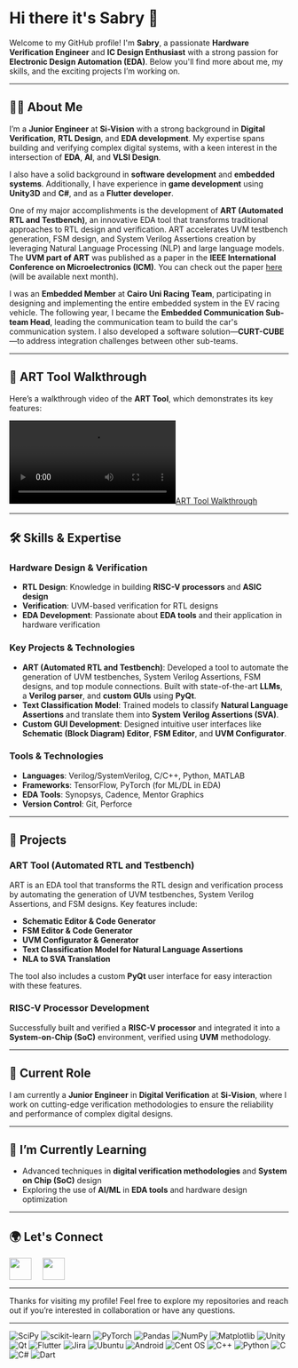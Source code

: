 # Hi there it's Sabry 👋

Welcome to my GitHub profile! I'm **Sabry**, a passionate **Hardware Verification Engineer** and **IC Design Enthusiast** with a strong passion for **Electronic Design Automation (EDA)**. Below you'll find more about me, my skills, and the exciting projects I’m working on.

---

## 👨‍💻 About Me

I’m a **Junior Engineer** at **Si-Vision** with a strong background in **Digital Verification**, **RTL Design**, and **EDA development**. My expertise spans building and verifying complex digital systems, with a keen interest in the intersection of **EDA**, **AI**, and **VLSI Design**.

I also have a solid background in **software development** and **embedded systems**. Additionally, I have experience in **game development** using **Unity3D** and **C#**, and as a **Flutter developer**.

One of my major accomplishments is the development of **ART (Automated RTL and Testbench)**, an innovative EDA tool that transforms traditional approaches to RTL design and verification. ART accelerates UVM testbench generation, FSM design, and System Verilog Assertions creation by leveraging Natural Language Processing (NLP) and large language models. The **UVM part of ART** was published as a paper in the **IEEE International Conference on Microelectronics (ICM)**. You can check out the paper [here](https://ieeexplore.ieee.org/document/12345678) (will be available next month).

I was an **Embedded Member** at **Cairo Uni Racing Team**, participating in designing and implementing the entire embedded system in the EV racing vehicle. The following year, I became the **Embedded Communication Sub-team Head**, leading the communication team to build the car's communication system. I also developed a software solution—**CURT-CUBE**—to address integration challenges between other sub-teams.

---

## 🎥 ART Tool Walkthrough

Here’s a walkthrough video of the **ART Tool**, which demonstrates its key features:

[![ART Tool Walkthrough](https://user-images.githubusercontent.com/102327986/194791576-57d95e86-dc7b-44a4-b020-061ec1180185.mp4)](https://user-images.githubusercontent.com/102327986/194791576-57d95e86-dc7b-44a4-b020-061ec1180185.mp4)

---

## 🛠️ Skills & Expertise

### **Hardware Design & Verification**

- **RTL Design**: Knowledge in building **RISC-V processors** and **ASIC design**
- **Verification**: UVM-based verification for RTL designs
- **EDA Development**: Passionate about **EDA tools** and their application in hardware verification

### **Key Projects & Technologies**

- **ART (Automated RTL and Testbench)**: Developed a tool to automate the generation of UVM testbenches, System Verilog Assertions, FSM designs, and top module connections. Built with state-of-the-art **LLMs**, a **Verilog parser**, and **custom GUIs** using **PyQt**.
- **Text Classification Model**: Trained models to classify **Natural Language Assertions** and translate them into **System Verilog Assertions (SVA)**.
- **Custom GUI Development**: Designed intuitive user interfaces like **Schematic (Block Diagram) Editor**, **FSM Editor**, and **UVM Configurator**.

### **Tools & Technologies**

- **Languages**: Verilog/SystemVerilog, C/C++, Python, MATLAB
- **Frameworks**: TensorFlow, PyTorch (for ML/DL in EDA)
- **EDA Tools**: Synopsys, Cadence, Mentor Graphics
- **Version Control**: Git, Perforce

---

## 🚀 Projects

### **ART Tool (Automated RTL and Testbench)**

ART is an EDA tool that transforms the RTL design and verification process by automating the generation of UVM testbenches, System Verilog Assertions, and FSM designs. Key features include:

- **Schematic Editor & Code Generator**
- **FSM Editor & Code Generator**
- **UVM Configurator & Generator**
- **Text Classification Model for Natural Language Assertions**
- **NLA to SVA Translation**

The tool also includes a custom **PyQt** user interface for easy interaction with these features.

### **RISC-V Processor Development**

Successfully built and verified a **RISC-V processor** and integrated it into a **System-on-Chip (SoC)** environment, verified using **UVM** methodology.

---

## 💼 Current Role

I am currently a **Junior Engineer** in **Digital Verification** at **Si-Vision**, where I work on cutting-edge verification methodologies to ensure the reliability and performance of complex digital designs.

---

## 🌱 I’m Currently Learning

- Advanced techniques in **digital verification methodologies** and **System on Chip (SoC)** design
- Exploring the use of **AI/ML** in **EDA tools** and hardware design optimization

---

## 🌍 Let's Connect

<div style="display: flex; gap: 20px;">

  <a href="https://www.linkedin.com/in/abd-el-rahman-sabry-1025471b6/">
    <img src="https://upload.wikimedia.org/wikipedia/commons/thumb/8/81/LinkedIn_icon.svg/72px-LinkedIn_icon.svg.png" width="40" />
  </a>

  <a href="https://x.com/?AERSabry">
    <img src="https://upload.wikimedia.org/wikipedia/commons/thumb/c/ce/X_logo_2023.svg/300px-X_logo_2023.svg.png" width="40" />
  </a>

</div>

---

Thanks for visiting my profile! Feel free to explore my repositories and reach out if you’re interested in collaboration or have any questions.

---

![SciPy](https://img.shields.io/badge/SciPy-%230C55A5.svg?style=for-the-badge&logo=scipy&logoColor=%white)
![scikit-learn](https://img.shields.io/badge/scikit--learn-%23F7931E.svg?style=for-the-badge&logo=scikit-learn&logoColor=white)
![PyTorch](https://img.shields.io/badge/PyTorch-%23EE4C2C.svg?style=for-the-badge&logo=PyTorch&logoColor=white)
![Pandas](https://img.shields.io/badge/pandas-%23150458.svg?style=for-the-badge&logo=pandas&logoColor=white)
![NumPy](https://img.shields.io/badge/numpy-%23013243.svg?style=for-the-badge&logo=numpy&logoColor=white)
![Matplotlib](https://img.shields.io/badge/Matplotlib-%ffffffff.svg?style=for-the-badge&logo=Matplotlib&logoColor=black)
![Unity](https://img.shields.io/badge/unity-%23000000.svg?style=for-the-badge&logo=unity&logoColor=white)
![Qt](https://img.shields.io/badge/Qt-%23217346.svg?style=for-the-badge&logo=Qt&logoColor=white)
![Flutter](https://img.shields.io/badge/Flutter-%2302569B.svg?style=for-the-badge&logo=Flutter&logoColor=white)
![Jira](https://img.shields.io/badge/jira-%230A0FFF.svg?style=for-the-badge&logo=jira&logoColor=white)
![Ubuntu](https://img.shields.io/badge/Ubuntu-E95420?style=for-the-badge&logo=ubuntu&logoColor=white)
![Android](https://img.shields.io/badge/Android-3DDC84?style=for-the-badge&logo=android&logoColor=white)
![Cent OS](https://img.shields.io/badge/cent%20os-002260?style=for-the-badge&logo=centos&logoColor=F0F0F0)
![C++](https://img.shields.io/badge/c++-%2300599C.svg?style=for-the-badge&logo=c%2B%2B&logoColor=white)
![Python](https://img.shields.io/badge/python-3670A0?style=for-the-badge&logo=python&logoColor=ffdd54)
![C](https://img.shields.io/badge/c-%2300599C.svg?style=for-the-badge&logo=c&logoColor=white)
![C#](https://img.shields.io/badge/c%23-%23239120.svg?style=for-the-badge&logo=csharp&logoColor=white)
![Dart](https://img.shields.io/badge/dart-%230175C2.svg?style=for-the-badge&logo=dart&logoColor=white)

